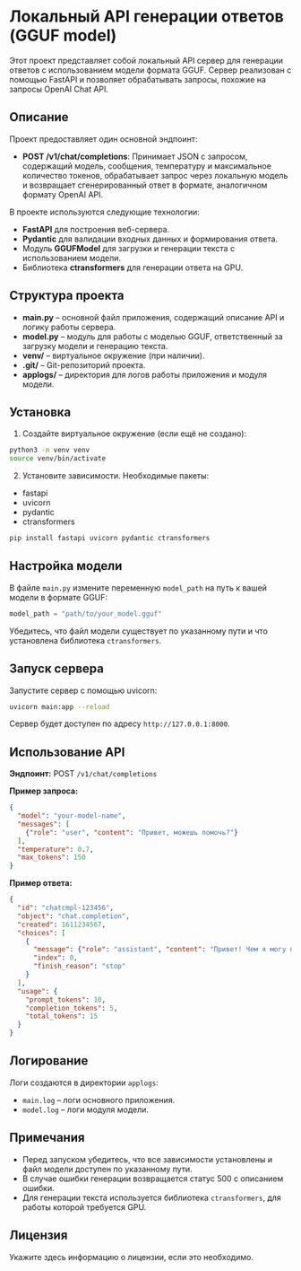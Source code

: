 # Локальный API генерации ответов (GGUF model)

Этот проект представляет собой локальный API сервер для генерации ответов с использованием модели формата GGUF. Сервер реализован с помощью FastAPI и позволяет обрабатывать запросы, похожие на запросы OpenAI Chat API.

## Описание

Проект предоставляет один основной эндпоинт:

- **POST /v1/chat/completions**: Принимает JSON с запросом, содержащий модель, сообщения, температуру и максимальное количество токенов, обрабатывает запрос через локальную модель и возвращает сгенерированный ответ в формате, аналогичном формату OpenAI API.

В проекте используются следующие технологии:

- **FastAPI** для построения веб-сервера.
- **Pydantic** для валидации входных данных и формирования ответа.
- Модуль **GGUFModel** для загрузки и генерации текста с использованием модели.
- Библиотека **ctransformers** для генерации ответа на GPU.

## Структура проекта

- **main.py** – основной файл приложения, содержащий описание API и логику работы сервера.
- **model.py** – модуль для работы с моделью GGUF, ответственный за загрузку модели и генерацию текста.
- **venv/** – виртуальное окружение (при наличии).
- **.git/** – Git-репозиторий проекта.
- **applogs/** – директория для логов работы приложения и модуля модели.

## Установка

1. Создайте виртуальное окружение (если ещё не создано):

```bash
python3 -m venv venv
source venv/bin/activate
```

2. Установите зависимости. Необходимые пакеты:

- fastapi
- uvicorn
- pydantic
- ctransformers

```bash
pip install fastapi uvicorn pydantic ctransformers
```

## Настройка модели

В файле `main.py` измените переменную `model_path` на путь к вашей модели в формате GGUF:

```python
model_path = "path/to/your_model.gguf"
```

Убедитесь, что файл модели существует по указанному пути и что установлена библиотека `ctransformers`.

## Запуск сервера

Запустите сервер с помощью uvicorn:

```bash
uvicorn main:app --reload
```

Сервер будет доступен по адресу `http://127.0.0.1:8000`.

## Использование API

**Эндпоинт:** POST `/v1/chat/completions`

**Пример запроса:**

```json
{
  "model": "your-model-name",
  "messages": [
    {"role": "user", "content": "Привет, можешь помочь?"}
  ],
  "temperature": 0.7,
  "max_tokens": 150
}
```

**Пример ответа:**

```json
{
  "id": "chatcmpl-123456",
  "object": "chat.completion",
  "created": 1611234567,
  "choices": [
    {
      "message": {"role": "assistant", "content": "Привет! Чем я могу помочь?"},
      "index": 0,
      "finish_reason": "stop"
    }
  ],
  "usage": {
    "prompt_tokens": 10,
    "completion_tokens": 5,
    "total_tokens": 15
  }
}
```

## Логирование

Логи создаются в директории `applogs`:

- `main.log` – логи основного приложения.
- `model.log` – логи модуля модели.

## Примечания

- Перед запуском убедитесь, что все зависимости установлены и файл модели доступен по указанному пути.
- В случае ошибки генерации возвращается статус 500 с описанием ошибки.
- Для генерации текста используется библиотека `ctransformers`, для работы которой требуется GPU.

## Лицензия

Укажите здесь информацию о лицензии, если это необходимо. 